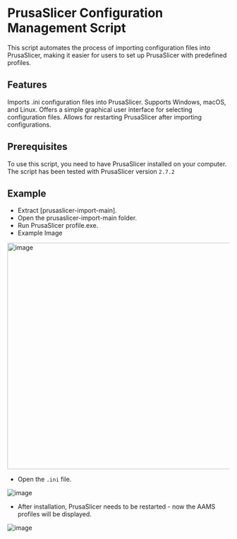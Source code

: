 # PrusaSlicer Configuration Management Script
This script automates the process of importing configuration files into PrusaSlicer, making it easier for users to set up PrusaSlicer with predefined profiles.

## Features
Imports .ini configuration files into PrusaSlicer.
Supports Windows, macOS, and Linux.
Offers a simple graphical user interface for selecting configuration files.
Allows for restarting PrusaSlicer after importing configurations.

## Prerequisites
To use this script, you need to have PrusaSlicer installed on your computer. The script has been tested with PrusaSlicer version `2.7.2`

## Example
- Extract [prusaslicer-import-main].
- Open the prusaslicer-import-main folder.
- Run PrusaSlicer profile.exe.
- Example Image


<img width="512" alt="image" src="https://github.com/Respawnedx/prusaslicer-import/assets/96349345/68427b14-c2d3-4966-a2e4-cf4f174c1481">


- Open the `.ini` file.

  
![image](https://github.com/Respawnedx/prusaslicer-import/assets/96349345/f6a753fb-3bc2-4deb-894a-2ebab8af666e)


- After installation, PrusaSlicer needs to be restarted - now the AAMS profiles will be displayed.

![image](https://github.com/Respawnedx/prusaslicer-import/assets/96349345/7eb28569-efb3-4d33-a56f-6d413786769e)

